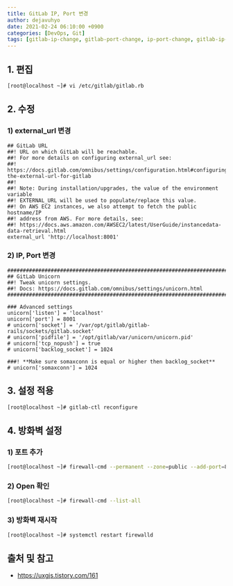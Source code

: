 ```yaml
---
title: GitLab IP, Port 변경
author: dejavuhyo
date: 2021-02-24 06:10:00 +0900
categories: [DevOps, Git]
tags: [gitlab-ip-change, gitlab-port-change, ip-port-change, gitlab-ip-변경, gitlab-port-변경, ip-port-변경]
---
```


## 1. 편집

```bash
[root@localhost ~]# vi /etc/gitlab/gitlab.rb 
```

## 2. 수정

### 1) external_url 변경

```text
## GitLab URL
##! URL on which GitLab will be reachable.
##! For more details on configuring external_url see:
##! https://docs.gitlab.com/omnibus/settings/configuration.html#configuring-the-external-url-for-gitlab
##!
##! Note: During installation/upgrades, the value of the environment variable
##! EXTERNAL_URL will be used to populate/replace this value.
##! On AWS EC2 instances, we also attempt to fetch the public hostname/IP
##! address from AWS. For more details, see:
##! https://docs.aws.amazon.com/AWSEC2/latest/UserGuide/instancedata-data-retrieval.html
external_url 'http://localhost:8001'
```

### 2) IP, Port 변경

```text
################################################################################
## GitLab Unicorn
##! Tweak unicorn settings.
##! Docs: https://docs.gitlab.com/omnibus/settings/unicorn.html
################################################################################

### Advanced settings
unicorn['listen'] = 'localhost'
unicorn['port'] = 8001
# unicorn['socket'] = '/var/opt/gitlab/gitlab-rails/sockets/gitlab.socket'
# unicorn['pidfile'] = '/opt/gitlab/var/unicorn/unicorn.pid'
# unicorn['tcp_nopush'] = true
# unicorn['backlog_socket'] = 1024

###! **Make sure somaxconn is equal or higher then backlog_socket**
# unicorn['somaxconn'] = 1024
```

## 3. 설정 적용

```bash
[root@localhost ~]# gitlab-ctl reconfigure
```

## 4. 방화벽 설정

### 1) 포트 추가

```bash
[root@localhost ~]# firewall-cmd --permanent --zone=public --add-port=8001/tcp
```

### 2) Open 확인

```bash
[root@localhost ~]# firewall-cmd --list-all
```

### 3) 방화벽 재시작

```bash
[root@localhost ~]# systemctl restart firewalld
```

## 출처 및 참고
* <https://uxgjs.tistory.com/161>

